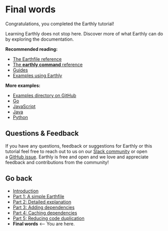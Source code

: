 # Final words

Congratulations, you completed the Earthly tutorial! 

Learning Earthly does not stop here. Discover more of what Earthly can do by exploring the documentation.

**Recommended reading:**

* [The Earthfile reference](../earthfile/earthfile.md)
* [The **earthly command** reference](../earthly-command/earthly-command.md)
* [Guides](../earthfile/guides.md)
* [Examples using Earthly](../examples/examples.md)

**More examples:**

* [Examples directory on GitHub](https://github.com/earthly/earthly/tree/main/examples)
* [Go](https://github.com/earthly/earthly/tree/main/examples/go)
* [JavaScript](https://github.com/earthly/earthly/tree/main/examples/js)
* [Java](https://github.com/earthly/earthly/tree/main/examples/java)
* [Python](https://github.com/earthly/earthly/tree/main/examples/python)

## Questions & Feedback

If you have any questions, feedback or suggestions for Earthly or this tutorial feel free to reach out to us on our [Slack community](https://earthly.dev/slack) or open a [GitHub issue](https://github.com/earthly/earthly/issues). Earthly is free and open and we love and appreciate feedback and contributions from the community!

## Go back

* [Introduction](./basics.md)
* [Part 1: A simple Earthfile](./part-1-a-simple-earthfile.md)
* [Part 2: Detailed explanation](./part-2-detailed-explanation.md)
* [Part 3: Adding dependencies](./part-3-adding-dependencies-in-the-mix.md)
* [Part 4: Caching dependencies](./part-4-efficient-caching-of-dependencies.md)
* [Part 5: Reducing code duplication](./part-5-reduce-code-duplication.md)
* **Final words** <-- You are here.
